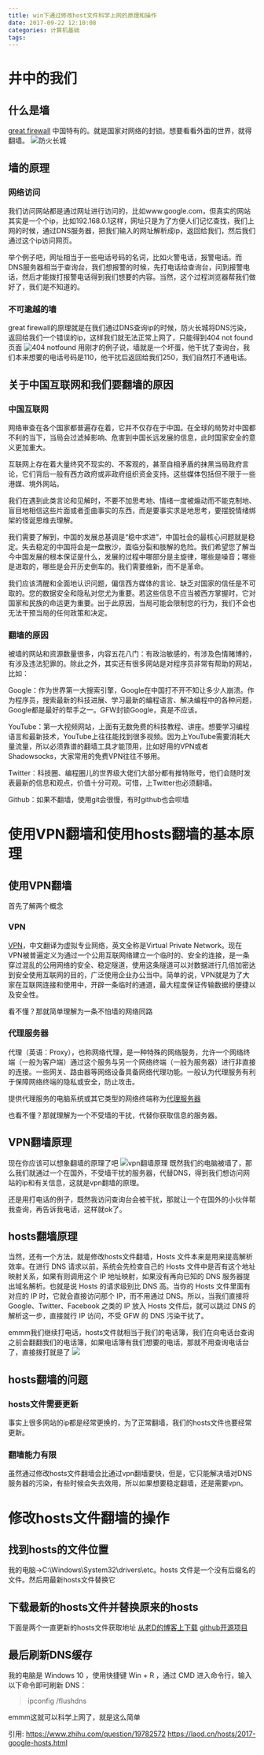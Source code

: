 ```yaml
---
title: win下通过修改host文件科学上网的原理和操作
date: 2017-09-22 12:10:08
categories: 计算机基础
tags:
---
```


# 井中的我们
## 什么是墙
[great firewall](https://baike.baidu.com/item/great%20firewall?fromenter=GFW&subLemmaId=987882 "墙的介绍")
中国特有的。就是国家对网络的封锁。想要看看外面的世界，就得翻墙。
![防火长城](greatwall.jpg "防火长城")
## 墙的原理
### 网络访问
我们访问网站都是通过网址进行访问的，比如www.google.com，但真实的网站其实是一个个ip，比如192.168.0.1这样，网址只是为了方便人们记忆查找，我们上网的时候，通过DNS服务器，把我们输入的网址解析成ip，返回给我们，然后我们通过这个ip访问网页。

举个例子吧，网址相当于一些电话号码的名词，比如火警电话，报警电话。而DNS服务器相当于查询台，我们想报警的时候，先打电话给查询台，问到报警电话，然后才能拨打报警电话得到我们想要的内容。当然，这个过程浏览器帮我们做好了，我们是不知道的。
### 不可逾越的墙
great firewall的原理就是在我们通过DNS查询ip的时候，防火长城将DNS污染，返回给我们一个错误的ip，这样我们就无法正常上网了，只能得到404 not found页面
![404 notfound](404.gif "令人厌烦的404")
用刚才的例子说，墙就是一个坏蛋，他干扰了查询台，我们本来想要的电话号码是110，他干扰后返回给我们250，我们自然打不通电话。
## 关于中国互联网和我们要翻墙的原因
### 中国互联网
网络审查在各个国家都普遍存在着，它并不仅存在于中国。在全球的局势对中国都不利的当下，当局会过滤掉影响、危害到中国长远发展的信息，此时国家安全的意义更加重大。

互联网上存在着大量终究不现实的、不客观的，甚至自相矛盾的抹黑当局政府言论，它们背后一般有西方政府或非政府组织资金支持。这些媒体包括但不限于一些港媒、境外网站。

我们在遇到此类言论和见解时，不要不加思考地、情绪一度被煽动而不能克制地、盲目地相信这些片面或者歪曲事实的东西，而是要事实求是地思考，要摆脱情绪绑架的怪诞思维去理解。

我们需要了解到，中国的发展总基调是“稳中求进”，中国社会的最核心问题就是稳定。失去稳定的中国将会是一盘散沙，面临分裂和肢解的危险。我们希望您了解当今中国发展的根本保证是什么，发展的过程中哪部分是主旋律，哪些是噪音；哪些是进取的，哪些是会开历史倒车的。我们需要维新，而不是革命。

我们应该清醒和全面地认识问题，偏信西方媒体的言论、缺乏对国家的信任是不可取的。您的数据安全和隐私对您尤为重要。若这些信息不应当被西方掌握时，它对国家和民族的命运更为重要。出于此原因，当局可能会限制您的行为，我们不会也无法干预当局的任何政策和决定。
### 翻墙的原因
被墙的网站和资源数量很多，内容五花八门：有政治敏感的，有涉及色情赌博的，有涉及违法犯罪的。除此之外，其实还有很多网站是对程序员非常有帮助的网站，比如：

Google：作为世界第一大搜索引擎，Google在中国打不开不知让多少人崩溃。作为程序员，搜索最新的科技进展、学习最新的编程语言、解决编程中的各种问题，Google都是最好的帮手之一。GFW封锁Google，真是不应该。

YouTube：第一大视频网站，上面有无数免费的科技教程、讲座。想要学习编程语言和最新技术，YouTube上往往能找到很多视频。因为上YouTube需要消耗大量流量，所以必须靠谱的翻墙工具才能顶用，比如好用的VPN或者Shadowsocks，大家常用的免费VPN往往不够用。

Twitter：科技圈、编程圈儿的世界级大佬们大部分都有推特账号，他们会随时发表最新的信息和观点，价值十分可观。可惜，上Twitter也必须翻墙。

Github：如果不翻墙，使用git会很慢，有时github也会呗墙

# 使用VPN翻墙和使用hosts翻墙的基本原理
## 使用VPN翻墙
首先了解两个概念
### VPN
[VPN](https://baike.baidu.com/item/%E8%99%9A%E6%8B%9F%E4%B8%93%E7%94%A8%E7%BD%91%E7%BB%9C/8747869?fr=aladdin&fromid=382304&fromtitle=VPN)，中文翻译为虚拟专业网络，英文全称是Virtual Private Network。现在VPN被普遍定义为通过一个公用互联网络建立一个临时的、安全的连接，是一条穿过混乱的公用网络的安全、稳定隧道，使用这条隧道可以对数据进行几倍加密达到安全使用互联网的目的，广泛使用企业办公当中。简单的说，VPN就是为了大家在互联网连接和使用中，开辟一条临时的通道，最大程度保证传输数据的便捷以及安全性。

看不懂？那就简单理解为一条不怕墙的网络同路
### 代理服务器
代理（英语：Proxy），也称网络代理，是一种特殊的网络服务，允许一个网络终端（一般为客户端）通过这个服务与另一个网络终端（一般为服务器）进行非直接的连接。一些网关、路由器等网络设备具备网络代理功能。一般认为代理服务有利于保障网络终端的隐私或安全，防止攻击。

提供代理服务的电脑系统或其它类型的网络终端称为[代理服务器](https://www.baidu.com/link?url=9cie9N6oskxGRb6hMELtJdO9QqWnqWfiHnpp5P5jZ4skKMJ19P8xQl1xlz_T-uiPu4t-GI_9T1ItU4rKCgJMUHSMgPw10dLq3IuPpyF_ShBYhQb22EjY44udQ2Bniftl9czJ-2Y4X7xn35Ww71IA5a&wd=&eqid=8ecba41b0000c46e0000000459c4b056)

也看不懂？那就理解为一个不受墙的干扰，代替你获取信息的服务器。
## VPN翻墙原理
现在你应该可以想象翻墙的原理了吧
 ![vpn翻墙原理](images.jpg "vpn翻墙原理")
既然我们的电脑被墙了，那么我们就通过一个在国外，不受墙干扰的服务器，代替DNS，得到我们想访问网站的ip和有关信息，这就是vpn翻墙的原理。

还是用打电话的例子，既然我访问查询台会被干扰，那就让一个在国外的小伙伴帮我查询，再告诉我电话，这样就ok了。
## hosts翻墙原理
当然，还有一个方法，就是修改hosts文件翻墙，Hosts 文件本来是用来提高解析效率。在进行 DNS 请求以前，系统会先检查自己的 Hosts 文件中是否有这个地址映射关系，如果有则调用这个 IP 地址映射，如果没有再向已知的 DNS 服务器提出域名解析。也就是说 Hosts 的请求级别比 DNS 高。当你的 Hosts 文件里面有对应的 IP 时，它就会直接访问那个 IP，而不用通过 DNS。所以，当我们直接将 Google、Twitter、Facebook 之类的 IP 放入 Hosts 文件后，就可以跳过 DNS 的解析这一步，直接就行 IP 访问，不受 GFW 的 DNS 污染干扰了。

emmm我们继续打电话，hosts文件就相当于我们的电话簿，我们在向电话台查询之前会翻翻我们的电话簿，如果电话簿有我们想要的电话，那就不用查询电话台了，直接拨打就是了
![](jizhi.jpg)
## hosts翻墙的问题
### hosts文件需要更新
事实上很多网站的ip都是经常更换的，为了正常翻墙，我们的hosts文件也要经常更新。
### 翻墙能力有限
虽然通过修改hosts文件翻墙会比通过vpn翻墙要快，但是，它只能解决墙对DNS服务器的污染，有些时候会失去效用，所以如果想要稳定翻墙，还是需要vpn。
# 修改hosts文件翻墙的操作

## 找到hosts的文件位置
我的电脑->C:\Windows\System32\drivers\etc。hosts 文件是一个没有后缀名的文件。然后用最新hosts文件替换它
## 下载最新的hosts文件并替换原来的hosts
下面是两个一直更新的hosts文件获取地址
[从老D的博客上下载](https://laod.cn/hosts/2017-google-hosts.html)
[github开源项目](https://github.com/racaljk/hosts)
## 最后刷新DNS缓存
我的电脑是 Windows 10 ，使用快捷键 Win + R ，通过 CMD 进入命令行，输入以下命令即可刷新 DNS：
>ipconfig /flushdns

emmm这就可以科学上网了，就是这么简单

引用: 
https://www.zhihu.com/question/19782572
https://laod.cn/hosts/2017-google-hosts.html